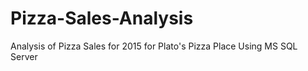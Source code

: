 # Pizza-Sales-Analysis
Analysis of Pizza Sales for 2015 for Plato's Pizza Place Using MS SQL Server
